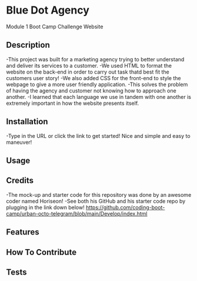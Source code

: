 # Blue Dot Agency

Module 1 Boot Camp Challenge Website

## Description

-This project was built for a marketing agency trying to better understand and deliver its services to a customer.
-We used HTML to format the website on the back-end in order to carry out task thatd best fit the customers user story!
-We also added CSS for the front-end to style the webpage to give a more user friendly application.
-This solves the problem of having the agency and customer not knowing how to approach one another.
-I learned that each language we use in tandem with one another is extremely important in how the website presents itself.

## Installation

-Type in the URL or click the link to get started! Nice and simple and easy to maneuver!

## Usage


## Credits

-The mock-up and starter code for this repository was done by an awesome coder named Horiseon!
-See both his GitHub and his starter code repo by plugging in the link down below!
https://github.com/coding-boot-camp/urban-octo-telegram/blob/main/Develop/index.html

## Features


## How To Contribute


## Tests
